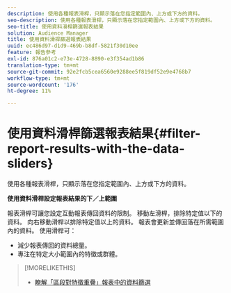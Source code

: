 ```yaml
---
description: 使用各種報表滑桿，只顯示落在您指定範圍內、上方或下方的資料。
seo-description: 使用各種報表滑桿，只顯示落在您指定範圍內、上方或下方的資料。
seo-title: 使用資料滑桿篩選報表結果
solution: Audience Manager
title: 使用資料滑桿篩選報表結果
uuid: ec486d97-d1d9-469b-b8df-5821f30d10ee
feature: 報告參考
exl-id: 876a01c2-e73e-4728-8890-e3f354ad1b86
translation-type: tm+mt
source-git-commit: 92e2fcb5cea6560e9288ee5f819df52e9e4768b7
workflow-type: tm+mt
source-wordcount: '176'
ht-degree: 11%

---
```


# 使用資料滑桿篩選報表結果{#filter-report-results-with-the-data-sliders}

使用各種報表滑桿，只顯示落在您指定範圍內、上方或下方的資料。

<!-- 

c_reach_slider.xml

 -->

**使用資料滑桿設定報表結果的下／上範圍**

報表滑桿可讓您設定互動報表傳回資料的限制。 移動左滑桿，排除特定值以下的資料。 向右移動滑桿以排除特定值以上的資料。 報表會更新並傳回落在所需範圍內的資料。 使用滑桿可：

* 減少報表傳回的資料總量。
* 專注在特定大小範圍內的特徵或群體。

>[!MORELIKETHIS]
>
>* [瞭解「區段對特徵重疊」報表中的資料篩選](../../reporting/dynamic-reports/segment-trait-overlap-report.md#data-filters-s2t-report)


